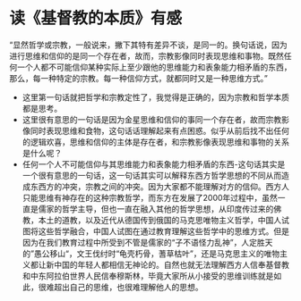 # 读《基督教的本质》有感

“显然哲学或宗教，一般说来，撇下其特有差异不谈，是同一的。换句话说，因为进行思维和信仰的是同一个存在者，故而，宗教影像同时表现思维和事物。既然任何一个人都不可能信仰某种实际上至少跟他的思维能力和表象能力相矛盾的东西，那么，每一种特定的宗教。每一种信仰方式，就都同时又是一种思维方式。”

* 这里第一句话就把哲学和宗教定性了，我觉得是正确的，因为宗教和哲学本质都是思考。
* 这里很有意思的一句话是因为金星思维和信仰的事同一个存在者，故而宗教影像同时表现思维和食物，这句话话理解起来有点困惑。似乎从前后找不出任何的逻辑欢喜，思维和信仰的主体是存在者，和宗教影像表现思维和事物的关系是什么呢？
* 任何一个人不可能信仰与其思维能力和表象能力相矛盾的东西-这句话其实是一个很有意思的一句话，这一句话其实可以解释东西方哲学思想的不同从而造成东西方的冲突，宗教之间的冲突。因为大家都不能理解对方的信仰。西方人只能思维有神存在的这种宗教哲学，而东方在发展了2000年过程中，虽然一直是儒家的哲学主导，但也一直在融入其他的哲学思想，从印度传过来的佛教，本土的道教，以及近代从德国传到俄国的马克思唯物主义哲学，中国人试图将这些哲学融合，中国人试图在通过教育理解这些哲学中的思维方式。但是因为在我们教育过程中所受到不管是儒家的“子不语怪力乱神”，人定胜天的”愚公移山“，文王伐纣时“龟壳朽骨，蓍草枯叶”，还是马克思主义的唯物主义都让新中国的年轻人都相信无神论的。自然也就无法理解西方人信奉基督教和中东阿拉伯世界人民信奉穆斯林，毕竟大家所从小接受的思维训练就是如此，很难超出自己的思维，也很难理解他人的思想。